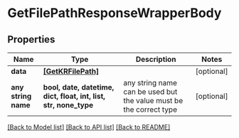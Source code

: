 # GetFilePathResponseWrapperBody


## Properties
Name | Type | Description | Notes
------------ | ------------- | ------------- | -------------
**data** | [**[GetKRFilePath]**](GetKRFilePath.md) |  | [optional] 
**any string name** | **bool, date, datetime, dict, float, int, list, str, none_type** | any string name can be used but the value must be the correct type | [optional]

[[Back to Model list]](../README.md#documentation-for-models) [[Back to API list]](../README.md#documentation-for-api-endpoints) [[Back to README]](../README.md)


